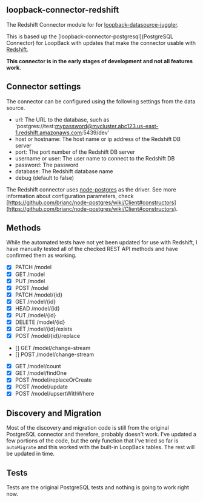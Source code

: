 ## loopback-connector-redshift
The Redshift Connector module for for [loopback-datasource-juggler](http://docs.strongloop.com/loopback-datasource-juggler/).

This is based up the [loopback-connector-postgresql](PostgreSQL Connector) for LoopBack with updates
that make the connector usable with [Redshift](http://docs.aws.amazon.com/redshift/latest/mgmt/welcome.html).

**This connector is in the early stages of development and not all features work.** 

## Connector settings

The connector can be configured using the following settings from the data source.
* url: The URL to the database, such as 'postgres://test:mypassword@mycluster.abc123.us-east-1.redshift.amazonaws.com:5439/dev'
* host or hostname: The host name or ip address of the Redshift DB server
* port: The port number of the Redshift DB server
* username or user: The user name to connect to the Redshift DB
* password: The password
* database: The Redshift database name
* debug (default to false)

The Redshift connector uses [node-postgres](https://github.com/brianc/node-postgres) as the driver. See more
information about configuration parameters, check [https://github.com/brianc/node-postgres/wiki/Client#constructors](https://github.com/brianc/node-postgres/wiki/Client#constructors).

## Methods

While the automated tests have not yet been updated for use with Redshift, I have
manually tested all of the checked REST API methods and have confirmed them as working.

- [x] PATCH /model
- [x] GET /model
- [x] PUT /model
- [x] POST /model
- [x] PATCH /model/{id}
- [x] GET /model/{id}
- [x] HEAD /model/{id}
- [x] PUT /model/{id}
- [x] DELETE /model/{id}
- [x] GET /model/{id}/exists
- [x] POST /model/{id}/replace
- [] GET /model/change-stream
- [] POST /model/change-stream
- [x] GET /model/count
- [x] GET /model/findOne
- [x] POST /model/replaceOrCreate
- [x] POST /model/update
- [x] POST /model/upsertWithWhere

## Discovery and Migration

Most of the discovery and migration code is still from the original PostgreSQL connector and
therefore, probably doesn't work. I've updated a few portions of the code, but 
the only function that I've tried so far is `autoMigrate` 
and this worked with the built-in LoopBack tables. The rest will be updated in time.

## Tests

Tests are the original PostgreSQL tests and nothing is going to work right now.
